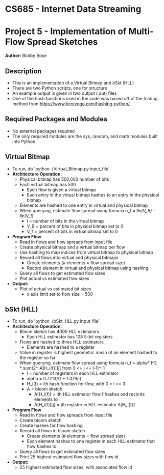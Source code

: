 # CS685 - Internet Data Streaming 
# Project 5 - Implementation of Multi-Flow Spread Sketches
**Author:** Bobby Bose

## Description
- This is an implementation of a Virtual Bitmap and bSkt (HLL)
- There are two Python scripts, one for structure
- An example output is given in two output (.out) files
- One of the hash functions used in the code was based off of the folding method from https://www.herevego.com/hashing-python/

## Required Packages and Modules
- No external packages required 
- The only required modules are the sys, random, and math modules built into Python

## Virtual Bitmap
- To run, do 'python ./Virtual_Bitmap.py input_file'
- **Architecture Operation:**
    - Physical bitmap has 500,000 number of bits
    - Each virtual bitmap has 500
        - Each flow is given a virtual bitmap
        - Each entry in the virtual bitmap hashes to an entry in the physical bitmap
    - Elements are hashed to one entry in virtual and physical bitmap
    - When querying, estimate flow spread using formula n_f = l*ln(V_B) - l*ln(V_f)
        - l = number of bits in the virtual bitmap
        - V_B = percent of bits in physical bitmap set to 0
        - V_f = percent of bits in virtual bitmap set to 0
- **Program Flow**
    - Read in flows and flow spreads from input file
    - Create physical bitmap and a virtual bitmap per flow
    - Use hashing to map indices from virtual bitmap to physical bitmap
    - Record all flows into virtual and physical bitmaps
        - Create elements (# elements = flow spread size)
        - Record element in virtual and physical bitmap using hashing
    - Query all flows to get estimated flow sizes
    - Plot actual vs estimated flow sizes
- **Output:**
    - Plot of actual vs estimated bit sizes
        - x axis limit set to flow size = 500

## bSkt (HLL)
- To run, do 'python ./bSkt_HLL.py input_file'
- **Architecture Operation:**
    - Bloom sketch has 4000 HLL estimators
        - Each HLL estimator has 128 5-bit registers
    - Flows are hashed to three HLL estimators
        - Elements are hashed to a register
    - Value in register is highest geometric mean of an element hashed to the register so far
    - When querying, estimate flow spread using formula n_f = alpha* l^2 * sum(2^-A[H_i(f)][j] from 0 <= j <= l-1)^-1
        - l = number of registers in each HLL estimator
        - alpha = 0.7213/(1 + 1.079/l)
        - H_i(f) = ith hash function for flow, with 0 < i <= 3
        - A = bloom sketch
            - A[H_i(f)] = ith HLL estimator flow f hashes and records elements to
            - A[H_i(f)][j] = jth register in HLL estimator A[H_i(f)]
- **Program Flow**
    - Read in flows and flow spreads from input file
    - Create bloom sketch
    - Create hashes for flow hashing
    - Record all flows in bloom sketch
        - Create elements (# elements = flow spread size)
        - Each element hashes to one register in each HLL estimator that flow hashes to
    - Query all flows to get estimated flow sizes
    - Print 25 highest estimated flow sizes with flow id
- **Output:**
    - 25 highest estimated flow sizes, with associated flow id